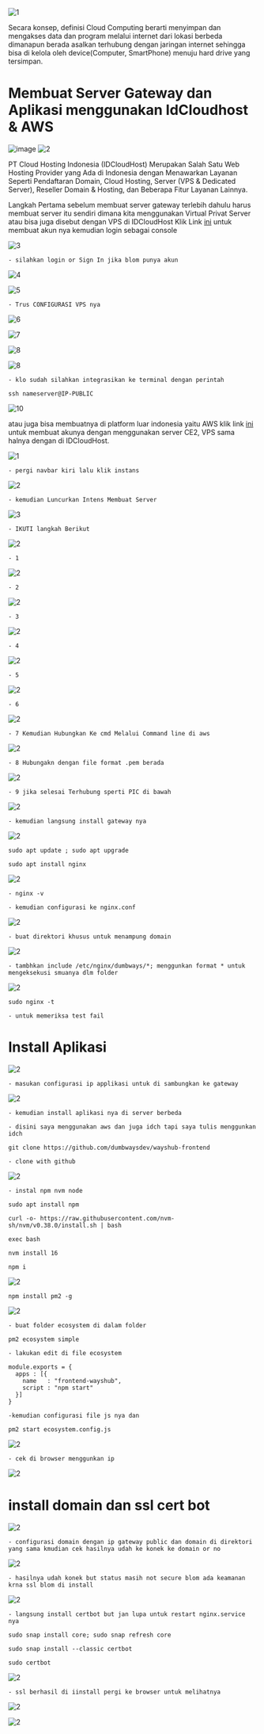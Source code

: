 ![1](assets/1-Cloud-Computing.webp)

Secara konsep, definisi Cloud Computing berarti menyimpan dan mengakses data dan program melalui internet dari lokasi berbeda dimanapun berada asalkan terhubung dengan jaringan internet sehingga bisa di kelola oleh device(Computer, SmartPhone) menuju hard drive yang tersimpan.

# Membuat Server Gateway dan Aplikasi menggunakan IdCloudhost & AWS

![image](https://user-images.githubusercontent.com/106061407/172402771-cd9fbf3b-6ac8-4cc1-855a-854136475b32.png)
![2](assets/aws.png)

PT Cloud Hosting Indonesia (IDCloudHost) Merupakan Salah Satu Web Hosting Provider yang Ada di Indonesia dengan Menawarkan Layanan Seperti Pendaftaran Domain, Cloud Hosting, Server (VPS & Dedicated Server), Reseller Domain & Hosting, dan Beberapa Fitur Layanan Lainnya.

Langkah Pertama sebelum membuat server gateway terlebih dahulu harus membuat server itu sendiri dimana kita menggunakan Virtual Privat Server atau bisa juga disebut dengan VPS di IDCloudHost 
Klik Link [ini](https://idcloudhost.com/) untuk membuat akun nya kemudian login sebagai console 

 ![3](assets/3.png)

    - silahkan login or Sign In jika blom punya akun
 
 ![4](assets/4.png)



 ![5](assets/5.png)

    - Trus CONFIGURASI VPS nya 

 ![6](assets/6.png)

 ![7](assets/7.png)

 ![8](assets/8.png)

 ![8](assets/9.png)
 
    - klo sudah silahkan integrasikan ke terminal dengan perintah
```
ssh nameserver@IP-PUBLIC
```

 ![10](assets/10.png)

atau juga bisa membuatnya di platform luar indonesia yaitu AWS klik link [ini](https://aws.amazon.com/id/) untuk membuat akunya dengan menggunakan server CE2, VPS sama halnya dengan di IDCloudHost.

![1](assets/aws1.png)

    - pergi navbar kiri lalu klik instans
![2](assets/aws2.png)

    - kemudian Luncurkan Intens Membuat Server
![3](assets/aws3.png)

    - IKUTI langkah Berikut 

![2](assets/aws4.png)

    - 1

![2](assets/aws5.png)

    - 2

![2](assets/aws6.png)

    - 3

![2](assets/aws7.png)

    - 4

![2](assets/aws8.png)

    - 5

![2](assets/aws9.png)

    - 6

![2](assets/aws10.png)

    - 7 Kemudian Hubungkan Ke cmd Melalui Command line di aws

![2](assets/aws11.png)

    - 8 Hubungakn dengan file format .pem berada
![2](assets/aws12.png)

    - 9 jika selesai Terhubung sperti PIC di bawah 

![2](assets/aws13.png)

    - kemudian langsung install gateway nya

![2](assets/1.1.png)
```
sudo apt update ; sudo apt upgrade
```
```
sudo apt install nginx
```


![2](assets/1.2.png)

    - nginx -v

    - kemudian configurasi ke nginx.conf 

![2](assets/1.3.png)

    - buat direktori khusus untuk menampung domain

![2](assets/1.4.png)

    - tambhkan include /etc/nginx/dumbways/*; menggunkan format * untuk mengeksekusi smuanya dlm folder


![2](assets/1.4.1.png)
```
sudo nginx -t
```

    - untuk memeriksa test fail

# Install Aplikasi

![2](assets/1.5.png)

    - masukan configurasi ip applikasi untuk di sambungkan ke gateway

![2](assets/1.6.png)

    - kemudian install aplikasi nya di server berbeda

    - disini saya menggunakan aws dan juga idch tapi saya tulis menggunkan idch 
```
git clone https://github.com/dumbwaysdev/wayshub-frontend
```

    - clone with github 
![2](assets/1.7.png)

    - instal npm nvm node
```
sudo apt install npm
```
```
curl -o- https://raw.githubusercontent.com/nvm-sh/nvm/v0.38.0/install.sh | bash
```
```
exec bash
```
```
nvm install 16
```
```
npm i
```


![2](assets/1.9.png)

```
npm install pm2 -g
```

![2](assets/1.9.1.png)

    - buat folder ecosystem di dalam folder
```
pm2 ecosystem simple
```

    - lakukan edit di file ecosystem
```
module.exports = {
  apps : [{
    name   : "frontend-wayshub",
    script : "npm start"
  }]
}
```

    -kemudian configurasi file js nya dan
```
pm2 start ecosystem.config.js
```

![2](assets/2.0.0.png)

    - cek di browser menggunkan ip 

![2](assets/way1.png)

# install domain dan ssl cert bot

![2](assets/way3.png)

    - configurasi domain dengan ip gateway public dan domain di direktori yang sama kmudian cek hasilnya udah ke konek ke domain or no

![2](assets/way2.png)

    - hasilnya udah konek but status masih not secure blom ada keamanan krna ssl blom di install 

![2](assets/ssl1.png)

    - langsung install certbot but jan lupa untuk restart nginx.service nya
```
sudo snap install core; sudo snap refresh core
```
```
sudo snap install --classic certbot
```
```
sudo certbot
```
![2](assets/ssl2.png)

    - ssl berhasil di iinstall pergi ke browser untuk melihatnya 
    
![2](assets/way4.png)



![2](assets/dumbflix1.png)















